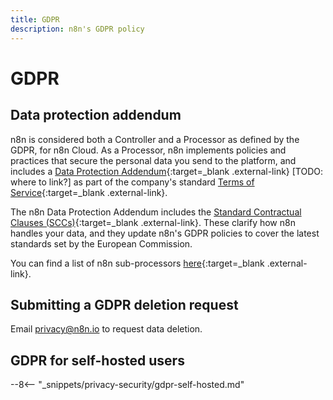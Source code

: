 ```yaml
---
title: GDPR
description: n8n's GDPR policy
---
```


# GDPR

## Data protection addendum

n8n is considered both a Controller and a Processor as defined by the GDPR, for n8n Cloud. As a Processor, n8n implements policies and practices that secure the personal data you send to the platform, and includes a [Data Protection Addendum](){:target=_blank .external-link} [TODO: where to link?] as part of the company's standard [Terms of Service](https://n8n.io/legal/#terms){:target=_blank .external-link}.

The n8n Data Protection Addendum includes the [Standard Contractual Clauses (SCCs)](https://ec.europa.eu/info/law/law-topic/data-protection/international-dimension-data-protection/standard-contractual-clauses-scc_en){:target=_blank .external-link}. These clarify how n8n handles your data, and they update n8n's GDPR policies to cover the latest standards set by the European Commission.

You can find a list of n8n sub-processors [here](https://n8n.io/legal/#subprocessors){:target=_blank .external-link}.

## Submitting a GDPR deletion request

Email privacy@n8n.io to request data deletion.

## GDPR for self-hosted users

--8<-- "_snippets/privacy-security/gdpr-self-hosted.md"


